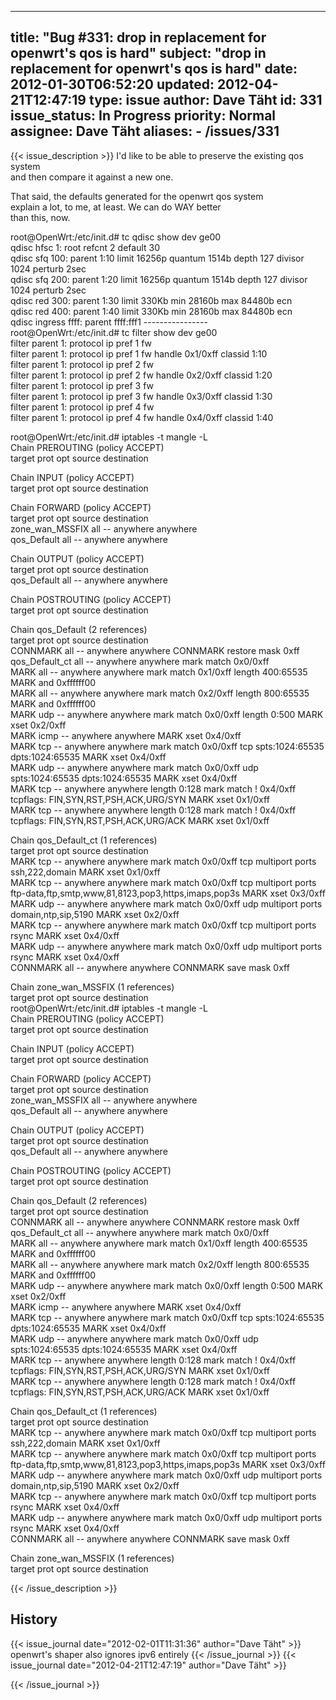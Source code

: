 
---
title: "Bug #331: drop in replacement for openwrt's qos is hard"
subject: "drop in replacement for openwrt's qos is hard"
date: 2012-01-30T06:52:20
updated: 2012-04-21T12:47:19
type: issue
author: Dave Täht
id: 331
issue_status: In Progress
priority: Normal
assignee: Dave Täht
aliases:
    - /issues/331
---

{{< issue_description >}}
I'd like to be able to preserve the existing qos system\
and then compare it against a new one.

That said, the defaults generated for the openwrt qos system\
explain a lot, to me, at least. We can do WAY better\
than this, now.

root@OpenWrt:/etc/init.d\# tc qdisc show dev ge00\
qdisc hfsc 1: root refcnt 2 default 30\
qdisc sfq 100: parent 1:10 limit 16256p quantum 1514b depth 127 divisor
1024 perturb 2sec\
qdisc sfq 200: parent 1:20 limit 16256p quantum 1514b depth 127 divisor
1024 perturb 2sec\
qdisc red 300: parent 1:30 limit 330Kb min 28160b max 84480b ecn\
qdisc red 400: parent 1:40 limit 330Kb min 28160b max 84480b ecn\
qdisc ingress ffff: parent ffff:fff1 ----------------\
root@OpenWrt:/etc/init.d\# tc filter show dev ge00\
filter parent 1: protocol ip pref 1 fw\
filter parent 1: protocol ip pref 1 fw handle 0x1/0xff classid 1:10\
filter parent 1: protocol ip pref 2 fw\
filter parent 1: protocol ip pref 2 fw handle 0x2/0xff classid 1:20\
filter parent 1: protocol ip pref 3 fw\
filter parent 1: protocol ip pref 3 fw handle 0x3/0xff classid 1:30\
filter parent 1: protocol ip pref 4 fw\
filter parent 1: protocol ip pref 4 fw handle 0x4/0xff classid 1:40

root@OpenWrt:/etc/init.d\# iptables -t mangle -L\
Chain PREROUTING (policy ACCEPT)\
target prot opt source destination

Chain INPUT (policy ACCEPT)\
target prot opt source destination

Chain FORWARD (policy ACCEPT)\
target prot opt source destination\
zone\_wan\_MSSFIX all -- anywhere anywhere\
qos\_Default all -- anywhere anywhere

Chain OUTPUT (policy ACCEPT)\
target prot opt source destination\
qos\_Default all -- anywhere anywhere

Chain POSTROUTING (policy ACCEPT)\
target prot opt source destination

Chain qos\_Default (2 references)\
target prot opt source destination\
CONNMARK all -- anywhere anywhere CONNMARK restore mask 0xff\
qos\_Default\_ct all -- anywhere anywhere mark match 0x0/0xff\
MARK all -- anywhere anywhere mark match 0x1/0xff length 400:65535 MARK
and 0xffffff00\
MARK all -- anywhere anywhere mark match 0x2/0xff length 800:65535 MARK
and 0xffffff00\
MARK udp -- anywhere anywhere mark match 0x0/0xff length 0:500 MARK xset
0x2/0xff\
MARK icmp -- anywhere anywhere MARK xset 0x4/0xff\
MARK tcp -- anywhere anywhere mark match 0x0/0xff tcp spts:1024:65535
dpts:1024:65535 MARK xset 0x4/0xff\
MARK udp -- anywhere anywhere mark match 0x0/0xff udp spts:1024:65535
dpts:1024:65535 MARK xset 0x4/0xff\
MARK tcp -- anywhere anywhere length 0:128 mark match ! 0x4/0xff
tcpflags: FIN,SYN,RST,PSH,ACK,URG/SYN MARK xset 0x1/0xff\
MARK tcp -- anywhere anywhere length 0:128 mark match ! 0x4/0xff
tcpflags: FIN,SYN,RST,PSH,ACK,URG/ACK MARK xset 0x1/0xff

Chain qos\_Default\_ct (1 references)\
target prot opt source destination\
MARK tcp -- anywhere anywhere mark match 0x0/0xff tcp multiport ports
ssh,222,domain MARK xset 0x1/0xff\
MARK tcp -- anywhere anywhere mark match 0x0/0xff tcp multiport ports
ftp-data,ftp,smtp,www,81,8123,pop3,https,imaps,pop3s MARK xset 0x3/0xff\
MARK udp -- anywhere anywhere mark match 0x0/0xff udp multiport ports
domain,ntp,sip,5190 MARK xset 0x2/0xff\
MARK tcp -- anywhere anywhere mark match 0x0/0xff tcp multiport ports
rsync MARK xset 0x4/0xff\
MARK udp -- anywhere anywhere mark match 0x0/0xff udp multiport ports
rsync MARK xset 0x4/0xff\
CONNMARK all -- anywhere anywhere CONNMARK save mask 0xff

Chain zone\_wan\_MSSFIX (1 references)\
target prot opt source destination\
root@OpenWrt:/etc/init.d\# iptables -t mangle -L\
Chain PREROUTING (policy ACCEPT)\
target prot opt source destination

Chain INPUT (policy ACCEPT)\
target prot opt source destination

Chain FORWARD (policy ACCEPT)\
target prot opt source destination\
zone\_wan\_MSSFIX all -- anywhere anywhere\
qos\_Default all -- anywhere anywhere

Chain OUTPUT (policy ACCEPT)\
target prot opt source destination\
qos\_Default all -- anywhere anywhere

Chain POSTROUTING (policy ACCEPT)\
target prot opt source destination

Chain qos\_Default (2 references)\
target prot opt source destination\
CONNMARK all -- anywhere anywhere CONNMARK restore mask 0xff\
qos\_Default\_ct all -- anywhere anywhere mark match 0x0/0xff\
MARK all -- anywhere anywhere mark match 0x1/0xff length 400:65535 MARK
and 0xffffff00\
MARK all -- anywhere anywhere mark match 0x2/0xff length 800:65535 MARK
and 0xffffff00\
MARK udp -- anywhere anywhere mark match 0x0/0xff length 0:500 MARK xset
0x2/0xff\
MARK icmp -- anywhere anywhere MARK xset 0x4/0xff\
MARK tcp -- anywhere anywhere mark match 0x0/0xff tcp spts:1024:65535
dpts:1024:65535 MARK xset 0x4/0xff\
MARK udp -- anywhere anywhere mark match 0x0/0xff udp spts:1024:65535
dpts:1024:65535 MARK xset 0x4/0xff\
MARK tcp -- anywhere anywhere length 0:128 mark match ! 0x4/0xff
tcpflags: FIN,SYN,RST,PSH,ACK,URG/SYN MARK xset 0x1/0xff\
MARK tcp -- anywhere anywhere length 0:128 mark match ! 0x4/0xff
tcpflags: FIN,SYN,RST,PSH,ACK,URG/ACK MARK xset 0x1/0xff

Chain qos\_Default\_ct (1 references)\
target prot opt source destination\
MARK tcp -- anywhere anywhere mark match 0x0/0xff tcp multiport ports
ssh,222,domain MARK xset 0x1/0xff\
MARK tcp -- anywhere anywhere mark match 0x0/0xff tcp multiport ports
ftp-data,ftp,smtp,www,81,8123,pop3,https,imaps,pop3s MARK xset 0x3/0xff\
MARK udp -- anywhere anywhere mark match 0x0/0xff udp multiport ports
domain,ntp,sip,5190 MARK xset 0x2/0xff\
MARK tcp -- anywhere anywhere mark match 0x0/0xff tcp multiport ports
rsync MARK xset 0x4/0xff\
MARK udp -- anywhere anywhere mark match 0x0/0xff udp multiport ports
rsync MARK xset 0x4/0xff\
CONNMARK all -- anywhere anywhere CONNMARK save mask 0xff

Chain zone\_wan\_MSSFIX (1 references)\
target prot opt source destination


{{< /issue_description >}}

## History
{{< issue_journal date="2012-02-01T11:31:36" author="Dave Täht" >}}
openwrt's shaper also ignores ipv6 entirely
{{< /issue_journal >}}
{{< issue_journal date="2012-04-21T12:47:19" author="Dave Täht" >}}

{{< /issue_journal >}}

